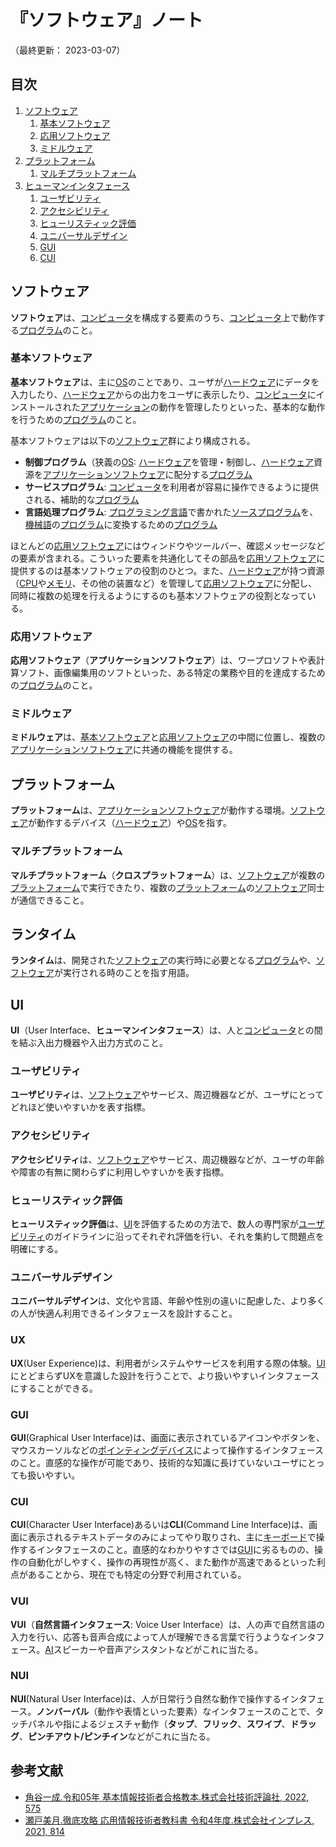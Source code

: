 # 『ソフトウェア』ノート

（最終更新： 2023-03-07）


## 目次

1. [ソフトウェア](#ソフトウェア)
	1. [基本ソフトウェア](#基本ソフトウェア)
	1. [応用ソフトウェア](#応用ソフトウェア)
	1. [ミドルウェア](#ミドルウェア)
1. [プラットフォーム](#プラットフォーム)
	1. [マルチプラットフォーム](#マルチプラットフォーム)
1. [ヒューマンインタフェース](#ヒューマンインタフェース)
	1. [ユーザビリティ](#ユーザビリティ)
	1. [アクセシビリティ](#アクセシビリティ)
	1. [ヒューリスティック評価](#ヒューリスティック評価)
	1. [ユニバーサルデザイン](#ユニバーサルデザイン)
	1. [GUI](#gui)
	1. [CUI](#cui)


## ソフトウェア

**ソフトウェア**は、[コンピュータ](../../../_/chapters/computer.md#コンピュータ)を構成する要素のうち、[コンピュータ](../../../_/chapters/computer.md#コンピュータ)上で動作する[プログラム](../../../../programming/_/chapters/programming.md#プログラム)のこと。

### 基本ソフトウェア

**基本ソフトウェア**は、主に[OS](./operation_system.md#オペレーティングシステム)のことであり、ユーザが[ハードウェア](../../../hardware/_/chapters/hardware.md#ハードウェア)にデータを入力したり、[ハードウェア](../../../hardware/_/chapters/hardware.md#ハードウェア)からの出力をユーザに表示したり、[コンピュータ](../../../_/chapters/computer.md#コンピュータ)にインストールされた[アプリケーション](#応用ソフトウェア)の動作を管理したりといった、基本的な動作を行うための[プログラム](../../../../programming/_/chapters/programming.md#プログラム)のこと。

基本ソフトウェアは以下の[ソフトウェア](#ソフトウェア)群により構成される。

- **制御プログラム**（狭義の[OS](./operation_system.md#オペレーティングシステム): [ハードウェア](../../../hardware/_/chapters/hardware.md#ハードウェア)を管理・制御し、[ハードウェア](../../../hardware/_/chapters/hardware.md#ハードウェア)資源を[アプリケーションソフトウェア](#応用ソフトウェア)に配分する[プログラム](../../../../programming/_/chapters/programming.md#プログラム)
- **サービスプログラム**: [コンピュータ](../../../_/chapters/computer.md#コンピュータ)を利用者が容易に操作できるように提供される、補助的な[プログラム](../../../../programming/_/chapters/programming.md#プログラム)
- **言語処理プログラム**: [プログラミング言語](../../../../programming/_/chapters/programming.md#プログラミング言語)で書かれた[ソースプログラム](../../../../programming/_/chapters/programming.md#ソースコード)を、[機械語](../../../../basics/information_theory/_/chapters/compiler_theory.md#機械語)の[プログラム](../../../../programming/_/chapters/programming.md#プログラム)に変換するための[プログラム](../../../../programming/_/chapters/programming.md#プログラム)

ほとんどの[応用ソフトウェア](#応用ソフトウェア)にはウィンドウやツールバー、確認メッセージなどの要素が含まれる。こういった要素を共通化してその部品を[応用ソフトウェア](#応用ソフトウェア)に提供するのは基本ソフトウェアの役割のひとつ。また、[ハードウェア](../../../hardware/_/chapters/hardware.md#ハードウェア)が持つ資源（[CPU](../../../hardware/_/chapters/processor.md#cpu)や[メモリ](../../../hardware/_/chapters/memory.md#メモリ)、その他の装置など）を管理して[応用ソフトウェア](#応用ソフトウェア)に分配し、同時に複数の処理を行えるようにするのも基本ソフトウェアの役割となっている。

### 応用ソフトウェア

**応用ソフトウェア**（**アプリケーションソフトウェア**）は、ワープロソフトや表計算ソフト、画像編集用のソフトといった、ある特定の業務や目的を達成するための[プログラム](../../../../programming/_/chapters/programming.md#プログラム)のこと。


### ミドルウェア

**ミドルウェア**は、[基本ソフトウェア](#基本ソフトウェア)と[応用ソフトウェア](#応用ソフトウェア)の中間に位置し、複数の[アプリケーションソフトウェア](#応用ソフトウェア)に共通の機能を提供する。


## プラットフォーム

**プラットフォーム**は、[アプリケーションソフトウェア](#応用ソフトウェア)が動作する環境。[ソフトウェア](#ソフトウェア)が動作するデバイス（[ハードウェア](../../../hardware/_/chapters/hardware.md#ハードウェア)）や[OS](./operation_system.md#オペレーティングシステム)を指す。

### マルチプラットフォーム

**マルチプラットフォーム**（**クロスプラットフォーム**）は、[ソフトウェア](#ソフトウェア)が複数の[プラットフォーム](#プラットフォーム)で実行できたり、複数の[プラットフォーム](#プラットフォーム)の[ソフトウェア](#ソフトウェア)同士が通信できること。


## ランタイム

**ランタイム**は、開発された[ソフトウェア](#ソフトウェア)の実行時に必要となる[プログラム](../../../../programming/_/chapters/programming.md#プログラム)や、[ソフトウェア](#ソフトウェア)が実行される時のことを指す用語。


## UI

**UI**（User Interface、**ヒューマンインタフェース**）は、人と[コンピュータ](../../../_/chapters/computer.md#コンピュータ)との間を結ぶ入出力機器や入出力方式のこと。

### ユーザビリティ

**ユーザビリティ**は、[ソフトウェア](#ソフトウェア)やサービス、周辺機器などが、ユーザにとってどれほど使いやすいかを表す指標。

### アクセシビリティ

**アクセシビリティ**は、[ソフトウェア](#ソフトウェア)やサービス、周辺機器などが、ユーザの年齢や障害の有無に関わらずに利用しやすいかを表す指標。

### ヒューリスティック評価

**ヒューリスティック評価**は、[UI](ui)を評価するための方法で、数人の専門家が[ユーザビリティ](#ユーザビリティ)のガイドラインに沿ってそれぞれ評価を行い、それを集約して問題点を明確にする。

### ユニバーサルデザイン

**ユニバーサルデザイン**は、文化や言語、年齢や性別の違いに配慮した、より多くの人が快適ん利用できるインタフェースを設計すること。

### UX

**UX**(User Experience)は、利用者がシステムやサービスを利用する際の体験。[UI](#ui)にとどまらずUXを意識した設計を行うことで、より扱いやすいインタフェースにすることができる。

### GUI

**GUI**(Graphical User Interface)は、画面に表示されているアイコンやボタンを、マウスカーソルなどの[ポインティングデバイス](../../../hardware/_/chapters/io_unit.md#ポインティングデバイス)によって操作するインタフェースのこと。直感的な操作が可能であり、技術的な知識に長けていないユーザにとっても扱いやすい。

### CUI

**CUI**(Character User Interface)あるいは**CLI**(Command Line Interface)は、画面に表示されるテキストデータのみによってやり取りされ、主に[キーボード](../../../hardware/_/chapters/io_unit.md#キーボード)で操作するインタフェースのこと。直感的なわかりやすさでは[GUI](#gui)に劣るものの、操作の自動化がしやすく、操作の再現性が高く、また動作が高速であるといった利点があることから、現在でも特定の分野で利用されている。

### VUI

**VUI**（**自然言語インタフェース**: Voice User Interface）は、人の声で自然言語の入力を行い、応答も音声合成によって人が理解できる言葉で行うようなインタフェース。[AI](../../../../artificial_intelligence/_/chapters/artificial_intelligence.md#人工知能)スピーカーや音声アシスタントなどがこれに当たる。

### NUI

**NUI**(Natural User Interface)は、人が日常行う自然な動作で操作するインタフェース。**ノンバーバル**（動作や表情といった要素）なインタフェースのことで、タッチパネルや指によるジェスチャ動作（**タップ**、**フリック**、**スワイプ**、**ドラッグ**、**ピンチアウト/ピンチイン**などがこれに当たる。


## 参考文献

- [角谷一成.令和05年 基本情報技術者合格教本.株式会社技術評論社, 2022, 575](https://gihyo.jp/book/2022/978-4-297-13164-7)
- [瀬戸美月.徹底攻略 応用情報技術者教科書 令和4年度.株式会社インプレス, 2021, 814](https://book.impress.co.jp/books/1121101057)
